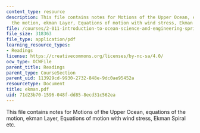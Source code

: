 ```yaml
---
content_type: resource
description: This file contains notes for Motions of the Upper Ocean, equations of
  the motion, ekman Layer, Equations of motion with wind stress, Ekman Spiral etc.
file: /courses/2-011-introduction-to-ocean-science-and-engineering-spring-2006/71d23b701596048fdd858ecd31c562ea_ekman.pdf
file_size: 318363
file_type: application/pdf
learning_resource_types:
- Readings
license: https://creativecommons.org/licenses/by-nc-sa/4.0/
ocw_type: OCWFile
parent_title: Readings
parent_type: CourseSection
parent_uid: 113929cd-9930-2732-848e-9dc0ae95452a
resourcetype: Document
title: ekman.pdf
uid: 71d23b70-1596-048f-dd85-8ecd31c562ea
---
```

This file contains notes for Motions of the Upper Ocean, equations of the motion, ekman Layer, Equations of motion with wind stress, Ekman Spiral etc.